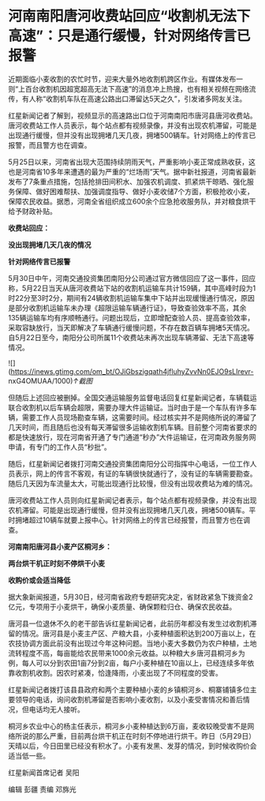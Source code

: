 # 河南南阳唐河收费站回应“收割机无法下高速”：只是通行缓慢，针对网络传言已报警

近期面临小麦收割的农忙时节，迎来大量外地收割机跨区作业。有媒体发布一则“上百台收割机因超宽超高无法下高速”的消息冲上热搜，也有相关视频在网络流传，有人称“收割机车队在高速公路出口滞留达5天之久”，引发诸多网友关注。

红星新闻记者了解到，视频显示的高速路出口位于河南南阳市唐河县唐河收费站。唐河收费站工作人员表示，每个站点都有视频录像，并没有出现农机滞留，可能是出现通行缓慢，但并没有出现拥堵几天几夜，拥堵500辆车。针对网络上的传言已报警，而且警方也在调查。

5月25日以来，河南省出现大范围持续阴雨天气，严重影响小麦正常成熟收获，这也是河南省10多年来遭遇的最为严重的“烂场雨”天气。据中新社报道，河南省最新发布了7条重点措施，包括抢排田间积水、加强农机调度、抓紧烘干晾晒、强化服务保障、做好困难帮扶、加强调度指导、做好小麦收储7个方面，积极抢收小麦，保障农民收益。据悉，河南全省组织成立600余个应急抢收服务队，并对粮食烘干给予财政补贴。

**收费站回应：**

**没出现拥堵几天几夜的情况**

**针对网络传言已报警**

5月30日中午，河南交通投资集团南阳分公司通过官方微信回应了这一事件，回应称，5月22日当天从唐河收费站下站的收割机运输车共计159辆，其中高峰时段为1时22分至3时2分，期间有24辆收割机运输车集中下站并出现缓慢通行情况，原因是部分收割机运输车未办理《超限运输车辆通行证》，导致查验效率不高，其余135辆运输车均有序顺畅通行。问题出现后，立即增配查验人员、提高查验效率，采取容缺放行，当天即解决了车辆通行缓慢问题，不存在数百辆车拥堵5天情况。自5月22日至今，南阳分公司所属11个收费站未再次出现车辆滞留、无法下高速等情况。

![](https://inews.gtimg.com/om_bt/OJiGbszigqath4jfluhyZvvNn0EJO9sLIrevr-
nxG4OMUAA/1000)_↑截图_

但随后上述回应被删掉。全国交通运输服务监督电话回复红星新闻记者，车辆载运联合收割机以后车辆会超限，需要办理大件运输证。当时由于是一个车队有许多车辆，需要工作人员现场勘查车辆，这需要时间。经过核实并不是网络所说的滞留了几天时间，而且随后也没有每天滞留很多运输收割机车辆。目前整个河南省要求的都是快速放行，现在河南省开通了专门通道“秒办”大件运输证，在河南政务服务网申请，有专门的工作人员“秒批”。

随后，红星新闻记者拨打河南交通投资集团南阳分公司指挥中心电话，一位工作人员表示，网上的传言不客观，有证的车辆很快就通行了，没有证的车辆需要勘查。随后几天因为车流量太大，可能出现通行比较慢，但没有出现收费站为难的情况。

唐河收费站工作人员则向红星新闻记者表示，每个站点都有视频录像，并没有出现农机滞留。可能是出现通行缓慢，但并没有出现拥堵几天几夜，拥堵500辆车。平时拥堵超过10辆车就要上报中心。针对网络上的传言已经报警，而且警方也在调查。

**河南南阳唐河县小麦产区桐河乡：**

**两台烘干机正时刻不停烘干小麦**

**收购价或会适当降低**

据大象新闻报道，5月30日，经河南省政府专题研究决定，省财政紧急下拨资金2亿元，专项用于小麦烘干，确保小麦质量、确保颗粒归仓、确保农民收益。

唐河县一位退休不久的老干部告诉红星新闻记者，此前历年都没有发生过收割机滞留的情况。唐河县是小麦主产区、产粮大县，小麦种植面积达到200万亩以上，在农技协调方面此前没有出现过今年这种问题。当地小麦大多数仍为农户种植，土地流转程度不高，每亩能给农民带来1000余元收益。以种粮大乡唐河县桐河乡为例，每人可以分到农田1亩7分到2亩，每户小麦种植在10亩以上，已经连续多年依靠收割机收割。因农时紧凑，恰逢降雨，小麦出现了不同程度的受害。

红星新闻记者拨打该县县政府和两个主要种植小麦的乡镇桐河乡、桐寨铺镇多位主要领导的电话，询问收割机滞留是否影响小麦收割，以及小麦受害情况和善后情况，但电话均无人接听。

桐河乡农业中心的杨主任表示，桐河乡小麦种植达到6万亩，麦收较晚受害不是网络所说的那么严重，目前两台烘干机正在时刻不停地进行烘干。昨日（5月29日）天晴以后，今日田里已经没有积水了。小麦有发黑、发芽的情况，到时候收购价会适当低一些。

红星新闻首席记者 吴阳

编辑 彭疆 责编 邓旆光

